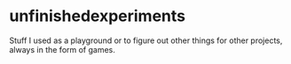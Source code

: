 # unfinishedexperiments
Stuff I used as a playground or to figure out other things for other projects, always in the form of games.
